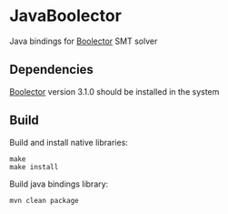 JavaBoolector
===============================================================================
Java bindings for [Boolector](https://github.com/boolector/boolector) SMT solver

Dependencies
-------------------------------------------------------------------------------
[Boolector](https://github.com/boolector/boolector) version 3.1.0 should be 
installed in the system

Build
-------------------------------------------------------------------------------

Build and install native libraries:
```
make
make install
```

Build java bindings library:
```
mvn clean package
```

